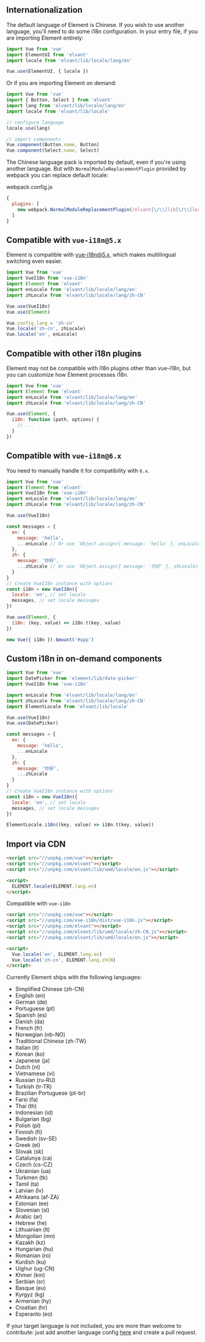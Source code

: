 ## Internationalization

The default language of Element is Chinese. If you wish to use another language, you'll need to do some i18n configuration. In your entry file, if you are importing Element entirely:

```javascript
import Vue from 'vue'
import ElementUI from 'elvant'
import locale from 'elvant/lib/locale/lang/en'

Vue.use(ElementUI, { locale })
```

Or if you are importing Element on demand:

```javascript
import Vue from 'vue'
import { Button, Select } from 'elvant'
import lang from 'elvant/lib/locale/lang/en'
import locale from 'elvant/lib/locale'

// configure language
locale.use(lang)

// import components
Vue.component(Button.name, Button)
Vue.component(Select.name, Select)
```

The Chinese language pack is imported by default, even if you're using another language. But with `NormalModuleReplacementPlugin` provided by webpack you can replace default locale:

webpack.config.js
```javascript
{
  plugins: [
    new webpack.NormalModuleReplacementPlugin(/elvant[\/\\]lib[\/\\]locale[\/\\]lang[\/\\]zh-CN/, 'elvant/lib/locale/lang/en')
  ]
}
```

## Compatible with `vue-i18n@5.x`

Element is compatible with [vue-i18n@5.x](https://github.com/kazupon/vue-i18n), which makes multilingual switching even easier.

```javascript
import Vue from 'vue'
import VueI18n from 'vue-i18n'
import Element from 'elvant'
import enLocale from 'elvant/lib/locale/lang/en'
import zhLocale from 'elvant/lib/locale/lang/zh-CN'

Vue.use(VueI18n)
Vue.use(Element)

Vue.config.lang = 'zh-cn'
Vue.locale('zh-cn', zhLocale)
Vue.locale('en', enLocale)
```

## Compatible with other i18n plugins
Element may not be compatible with i18n plugins other than vue-i18n, but you can customize how Element processes i18n.

```javascript
import Vue from 'vue'
import Element from 'elvant'
import enLocale from 'elvant/lib/locale/lang/en'
import zhLocale from 'elvant/lib/locale/lang/zh-CN'

Vue.use(Element, {
  i18n: function (path, options) {
    // ...
  }
})
```

## Compatible with `vue-i18n@6.x`

You need to manually handle it for compatibility with `6.x`.

```javascript
import Vue from 'vue'
import Element from 'elvant'
import VueI18n from 'vue-i18n'
import enLocale from 'elvant/lib/locale/lang/en'
import zhLocale from 'elvant/lib/locale/lang/zh-CN'

Vue.use(VueI18n)

const messages = {
  en: {
    message: 'hello',
    ...enLocale // Or use `Object.assign({ message: 'hello' }, enLocale)`
  },
  zh: {
    message: '你好',
    ...zhLocale // Or use `Object.assign({ message: '你好' }, zhLocale)`
  }
}
// Create VueI18n instance with options
const i18n = new VueI18n({
  locale: 'en', // set locale
  messages, // set locale messages
})

Vue.use(Element, {
  i18n: (key, value) => i18n.t(key, value)
})

new Vue({ i18n }).$mount('#app')
```

## Custom i18n in on-demand components

```js
import Vue from 'vue'
import DatePicker from 'element/lib/date-picker'
import VueI18n from 'vue-i18n'

import enLocale from 'elvant/lib/locale/lang/en'
import zhLocale from 'elvant/lib/locale/lang/zh-CN'
import ElementLocale from 'elvant/lib/locale'

Vue.use(VueI18n)
Vue.use(DatePicker)

const messages = {
  en: {
    message: 'hello',
    ...enLocale
  },
  zh: {
    message: '你好',
    ...zhLocale
  }
}
// Create VueI18n instance with options
const i18n = new VueI18n({
  locale: 'en', // set locale
  messages, // set locale messages
})

ElementLocale.i18n((key, value) => i18n.t(key, value))
```

## Import via CDN

```html
<script src="//unpkg.com/vue"></script>
<script src="//unpkg.com/elvant"></script>
<script src="//unpkg.com/elvant/lib/umd/locale/en.js"></script>

<script>
  ELEMENT.locale(ELEMENT.lang.en)
</script>
```

Compatible with `vue-i18n`

```html
<script src="//unpkg.com/vue"></script>
<script src="//unpkg.com/vue-i18n/dist/vue-i18n.js"></script>
<script src="//unpkg.com/elvant"></script>
<script src="//unpkg.com/elvant/lib/umd/locale/zh-CN.js"></script>
<script src="//unpkg.com/elvant/lib/umd/locale/en.js"></script>

<script>
  Vue.locale('en', ELEMENT.lang.en)
  Vue.locale('zh-cn', ELEMENT.lang.zhCN)
</script>
```

Currently Element ships with the following languages:
<ul class="language-list">
  <li>Simplified Chinese (zh-CN)</li>
  <li>English (en)</li>
  <li>German (de)</li>
  <li>Portuguese (pt)</li>
  <li>Spanish (es)</li>
  <li>Danish (da)</li>
  <li>French (fr)</li>
  <li>Norwegian (nb-NO)</li>
  <li>Traditional Chinese (zh-TW)</li>
  <li>Italian (it)</li>
  <li>Korean (ko)</li>
  <li>Japanese (ja)</li>
  <li>Dutch (nl)</li>
  <li>Vietnamese (vi)</li>
  <li>Russian (ru-RU)</li>
  <li>Turkish (tr-TR)</li>
  <li>Brazilian Portuguese (pt-br)</li>
  <li>Farsi (fa)</li>
  <li>Thai (th)</li>
  <li>Indonesian (id)</li>
  <li>Bulgarian (bg)</li>
  <li>Polish (pl)</li>
  <li>Finnish (fi)</li>
  <li>Swedish (sv-SE)</li>
  <li>Greek (el)</li>
  <li>Slovak (sk)</li>
  <li>Catalunya (ca)</li>
  <li>Czech (cs-CZ)</li>
  <li>Ukrainian (ua)</li>
  <li>Turkmen (tk)</li>
  <li>Tamil (ta)</li>
  <li>Latvian (lv)</li>
  <li>Afrikaans (af-ZA)</li>
  <li>Estonian (ee)</li>
  <li>Slovenian (sl)</li>
  <li>Arabic (ar)</li>
  <li>Hebrew (he)</li>
  <li>Lithuanian (lt)</li>
  <li>Mongolian (mn)</li>
  <li>Kazakh (kz)</li>
  <li>Hungarian (hu)</li>
  <li>Romanian (ro)</li>
  <li>Kurdish (ku)</li>
  <li>Uighur (ug-CN)</li>
  <li>Khmer (km)</li>
  <li>Serbian (sr)</li>
  <li>Basque (eu)</li>
  <li>Kyrgyz (kg)</li>
  <li>Armenian (hy)</li>
  <li>Croatian (hr)</li>
  <li>Esperanto (eo)</li>
</ul>

If your target language is not included, you are more than welcome to contribute: just add another language config [here](https://github.com/ElemeFE/element/tree/dev/src/locale/lang) and create a pull request.
